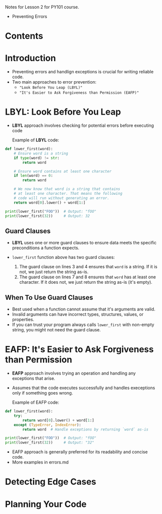 Notes for Lesson 2 for PY101 course.
- Preventing Errors
  
# Contents

# Introduction
- Preventing errors and handlign exceptions is crucial for writing reliable code.
- Two main approaches to error prevention:
  - `"Look Before You Leap (LBYL)"`
  - `"It's Easier to Ask Forgiveness than Permission (EAFP)"`

# LBYL: Look Before You Leap
- **LBYL** approach involves checking for potential errors before executing code
  
    Example of **LBYL** code:
```python
def lower_first(word):
    # Ensure word is a string
    if type(word) != str:
        return word

    # Ensure word contains at least one character
    if len(word) == 0:
        return word

    # We now know that word is a string that contains
    # at least one character. That means the following
    # code will run without generating an error.
    return word[0].lower() + word[1:]

print(lower_first("FOO"))  # Output: "fOO"
print(lower_first(32))     # Output: 32
```

## Guard Clauses
- **LBYL** uses one or more guard clauses to ensure data meets the specific preconditions a function expects.
- `lower_first` function above has two guard clauses:
  
  1. The guard clause on lines 3 and 4 ensures that `word` is a string. If it is not, we just return the string as-is.
  2. The guard clause on lines 7 and 8 ensures that `word` has at least one character. If it does not, we just return the string as-is (it's empty).

## When To Use Guard Clauses
- Best used when a function cannot assume that it's arguments are valid.
- Invalid arguments can have incorrect types, structures, values, or properties.
- If you can trust your program always calls `lower_first` with non-empty string, you might not need the guard clause.

# EAFP: It's Easier to Ask Forgiveness than Permission
- **EAFP** approach involves trying an operation and handling any exceptions that arise.
- Assumes that the code executes successfully and handles execeptions only if something goes wrong.

    Example of EAFP code:
```python
def lower_first(word):
    try:
        return word[0].lower() + word[1:]
    except (TypeError, IndexError):
        return word  # Handle exceptions by returning `word` as-is

print(lower_first("FOO"))  # Output: "fOO"
print(lower_first(32))     # Output: "32"
```
- EAFP approach is generally preferred for its readability and concise code.
- More examples in errors.md
  
# Detecting Edge Cases

# Planning Your Code

